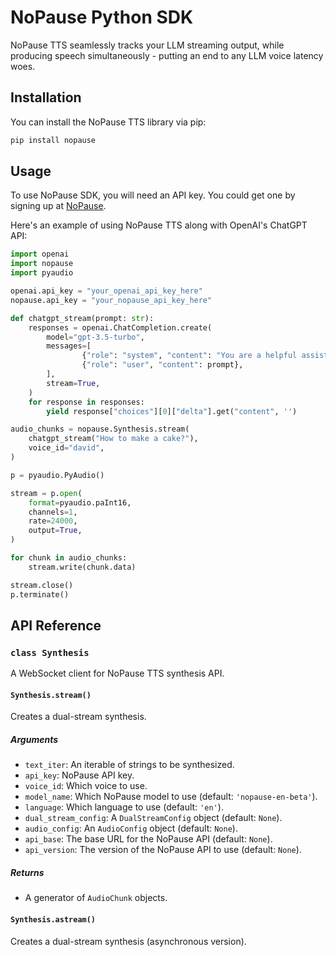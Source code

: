 # NoPause Python SDK

NoPause TTS seamlessly tracks your LLM streaming output, while producing speech simultaneously -  putting an end to any LLM voice latency woes.

## Installation

You can install the NoPause TTS library via pip:

```bash
pip install nopause
```

## Usage

To use NoPause SDK, you will need an API key. You could get one by signing up at [NoPause](https://nopause.io/).

Here's an example of using NoPause TTS along with OpenAI's ChatGPT API:

```python
import openai
import nopause
import pyaudio

openai.api_key = "your_openai_api_key_here"
nopause.api_key = "your_nopause_api_key_here"

def chatgpt_stream(prompt: str):
    responses = openai.ChatCompletion.create(
        model="gpt-3.5-turbo",
        messages=[
                {"role": "system", "content": "You are a helpful assistant."},
                {"role": "user", "content": prompt},
        ],
        stream=True,
    )
    for response in responses:
        yield response["choices"][0]["delta"].get("content", '')

audio_chunks = nopause.Synthesis.stream(
    chatgpt_stream("How to make a cake?"),
    voice_id="david",
)

p = pyaudio.PyAudio()

stream = p.open(
    format=pyaudio.paInt16,
    channels=1,
    rate=24000,
    output=True,
)

for chunk in audio_chunks:
    stream.write(chunk.data)

stream.close()
p.terminate()
```

## API Reference

### `class Synthesis`

A WebSocket client for NoPause TTS synthesis API.

#### `Synthesis.stream()`

Creates a dual-stream synthesis.

##### Arguments

- `text_iter`: An iterable of strings to be synthesized.
- `api_key`: NoPause API key.
- `voice_id`: Which voice to use.
- `model_name`: Which NoPause model to use (default: `'nopause-en-beta'`).
- `language`: Which language to use (default: `'en'`).
- `dual_stream_config`: A `DualStreamConfig` object (default: `None`).
- `audio_config`: An `AudioConfig` object (default: `None`).
- `api_base`: The base URL for the NoPause API (default: `None`).
- `api_version`: The version of the NoPause API to use (default: `None`).

##### Returns

- A generator of `AudioChunk` objects.

#### `Synthesis.astream()`

Creates a dual-stream synthesis (asynchronous version).